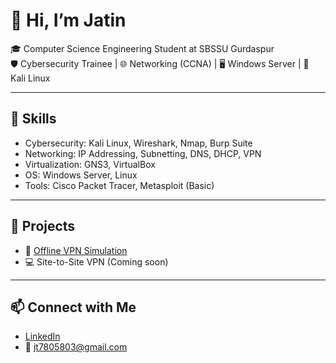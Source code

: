 # 👋 Hi, I’m Jatin

🎓 Computer Science Engineering Student at SBSSU Gurdaspur  
🛡️ Cybersecurity Trainee | 🌐 Networking (CCNA) | 🖥️ Windows Server | 🐧 Kali Linux

---

## 🔧 Skills
- Cybersecurity: Kali Linux, Wireshark, Nmap, Burp Suite  
- Networking: IP Addressing, Subnetting, DNS, DHCP, VPN  
- Virtualization: GNS3, VirtualBox  
- OS: Windows Server, Linux  
- Tools: Cisco Packet Tracer, Metasploit (Basic)

---

## 📂 Projects
- 🔐 [Offline VPN Simulation](https://github.com/jatin-rajputt/offlinevpn)  
- 💻 Site-to-Site VPN (Coming soon)

---

## 📫 Connect with Me
- [LinkedIn](https://www.linkedin.com/in/jatin-thakur2126/)
- 📧 jt7805803@gmail.com


